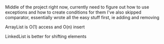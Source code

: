 Middle of the project right now, currently need to figure out how to use exceptions and how to create conditions for them
I've also skipped comparator, essentially wrote all the easy stuff first, ie adding and removing



ArrayList is O(1) access and O(n) insert

LinkedList is better for shifting elements